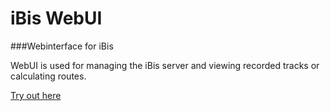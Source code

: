 # iBis WebUI

###Webinterface for iBis

WebUI is used for managing the iBis server and viewing recorded tracks or calculating routes.

[Try out here](https://ibis.jufo.mytfg.de/WebUI/index.html)

